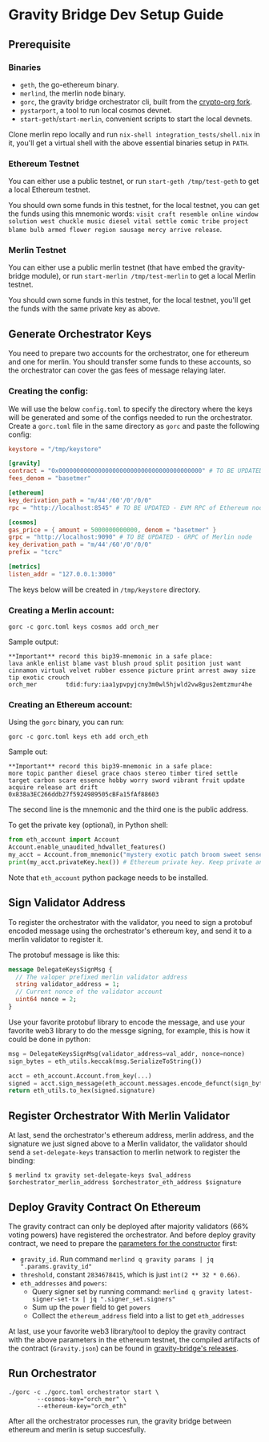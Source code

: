 # Gravity Bridge Dev Setup Guide

## Prerequisite

### Binaries

- `geth`, the go-ethereum binary.
- `merlind`, the merlin node binary.
- `gorc`, the gravity bridge orchestrator cli, built from the [crypto-org fork](https://github.com/merlins-labs/gravity-bridge/tree/v2.0.0-merlin/orchestrator/gorc).
- `pystarport`, a tool to run local cosmos devnet.
- `start-geth`/`start-merlin`, convenient scripts to start the local devnets.

Clone merlin repo locally and run `nix-shell integration_tests/shell.nix` in it, you'll get a virtual shell with the
above essential binaries setup in `PATH`.

### Ethereum Testnet

You can either use a public testnet, or run `start-geth /tmp/test-geth` to get a local Ethereum testnet.

You should own some funds in this testnet, for the local testnet, you can get the funds using this mnemonic words:
`visit craft resemble online window solution west chuckle music diesel vital settle comic tribe project blame bulb armed
flower region sausage mercy arrive release`.

### Merlin Testnet

You can either use a public merlin testnet (that have embed the gravity-bridge module), or run `start-merlin
/tmp/test-merlin` to get a local Merlin testnet.

You should own some funds in this testnet, for the local testnet, you'll get the funds with the same private key as
above.

## Generate Orchestrator Keys


You need to prepare two accounts for the orchestrator, one for ethereum and one for merlin. You should transfer some funds to these accounts, so the orchestrator can cover the gas fees of message relaying later.

### Creating the config:

We will use the below `config.toml` to specify the directory where the keys will be generated and some of the configs needed to run the orchestrator. Create a `gorc.toml` file in the same directory as `gorc` and paste the following config:


```toml
keystore = "/tmp/keystore"

[gravity]
contract = "0x0000000000000000000000000000000000000000" # TO BE UPDATED - gravity contract address on Ethereum network
fees_denom = "basetmer"

[ethereum]
key_derivation_path = "m/44'/60'/0'/0/0"
rpc = "http://localhost:8545" # TO BE UPDATED - EVM RPC of Ethereum node

[cosmos]
gas_price = { amount = 5000000000000, denom = "basetmer" }
grpc = "http://localhost:9090" # TO BE UPDATED - GRPC of Merlin node
key_derivation_path = "m/44'/60'/0'/0/0"
prefix = "tcrc"

[metrics]
listen_addr = "127.0.0.1:3000"
```

The keys below will be created in `/tmp/keystore` directory.


### Creating a Merlin account:

```shell
gorc -c gorc.toml keys cosmos add orch_mer
```

Sample output:
```
**Important** record this bip39-mnemonic in a safe place:
lava ankle enlist blame vast blush proud split position just want cinnamon virtual velvet rubber essence picture print arrest away size tip exotic crouch
orch_mer        tdid:fury:iaa1ypvpyjcny3m0wl5hjwld2vw8gus2emtzmur4he
```

### Creating an Ethereum account:

Using the `gorc` binary, you can run:

```shell
gorc -c gorc.toml keys eth add orch_eth
```

Sample out:
```
**Important** record this bip39-mnemonic in a safe place:
more topic panther diesel grace chaos stereo timber tired settle target carbon scare essence hobby worry sword vibrant fruit update acquire release art drift
0x838a3EC266ddb27f5924989505cBFa15fAf88603
```
The second line is the mnemonic and the third one is the public address.

To get the private key (optional), in Python shell:

```python
from eth_account import Account
Account.enable_unaudited_hdwallet_features()
my_acct = Account.from_mnemonic("mystery exotic patch broom sweet sense grocery carpet assist oxygen fault peanut muffin hole popular excite apart fetch lens palace soccer paddle gaze focus") # please use your own mnemnoic
print(my_acct.privateKey.hex()) # Ethereum private key. Keep private and secure e.g. '0xe9580d74831b9611c9680ecde4ea016dee55643fe86901708bafd90a8ef716b6'
```
Note that `eth_account` python package needs to be installed.

## Sign Validator Address

To register the orchestrator with the validator, you need to sign a protobuf encoded message using the orchestrator's
ethereum key, and send it to a merlin validator to register it.

The protobuf message is like this:

```protobuf
message DelegateKeysSignMsg {
  // The valoper prefixed merlin validator address
  string validator_address = 1;
  // Current nonce of the validator account
  uint64 nonce = 2;
}
```

Use your favorite protobuf library to encode the message, and use your favorite web3 library to do the messge signing,
for example, this is how it could be done in python:

```python
msg = DelegateKeysSignMsg(validator_address=val_addr, nonce=nonce)
sign_bytes = eth_utils.keccak(msg.SerializeToString())

acct = eth_account.Account.from_key(...)
signed = acct.sign_message(eth_account.messages.encode_defunct(sign_bytes))
return eth_utils.to_hex(signed.signature)
```

## Register Orchestrator With Merlin Validator

At last, send the orchestrator's ethereum address, merlin address, and the signature we just signed above to a Merlin
validator, the validator should send a `set-delegate-keys` transaction to merlin network to register the binding:

```shell
$ merlind tx gravity set-delegate-keys $val_address $orchestrator_merlin_address $orchestrator_eth_address $signature
```

## Deploy Gravity Contract On Ethereum

The gravity contract can only be deployed after majority validators (66% voting powers) have registered the
orchestrator. And before deploy gravity contract, we need to prepare the [parameters for the
constructor](https://github.com/PeggyJV/gravity-bridge/blob/cfd55296dfb981dd7a18cefa2da9e21410fa0403/solidity/contracts/Gravity.sol#L561)
first:

- `gravity_id`. Run command `merlind q gravity params | jq ".params.gravity_id"`
- `threshold`, constant `2834678415`, which is just `int(2 ** 32 * 0.66)`.
- `eth_addresses` and `powers`:
  - Query signer set by running command: `merlind q gravity latest-signer-set-tx | jq ".signer_set.signers"`
  - Sum up the `power` field to get `powers`
  - Collect the `ethereum_address` field into a list to get `eth_addresses`

At last, use your favorite web3 library/tool to deploy the gravity contract with the above parameters in the ethereum
testnet, the compiled artifacts of the contract (`Gravity.json`) can be found in [gravity-bridge's
releases](https://github.com/PeggyJV/gravity-bridge/releases).

## Run Orchestrator

```shell
./gorc -c ./gorc.toml orchestrator start \
		--cosmos-key="orch_mer" \
		--ethereum-key="orch_eth"
```

After all the orchestrator processes run, the gravity bridge between ethereum and merlin is setup succesfully.
